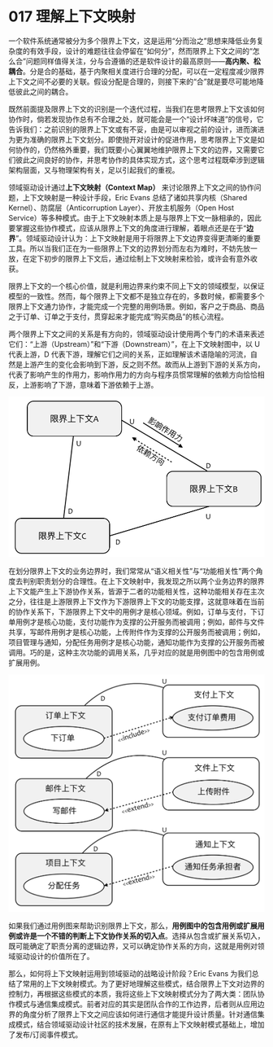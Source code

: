 # 017 理解上下文映射

一个软件系统通常被分为多个限界上下文，这是运用“分而治之”思想来降低业务复杂度的有效手段，设计的难题往往会停留在“如何分”，然而限界上下文之间的“怎么合”问题同样值得关注，分与合遵循的还是软件设计的最高原则——**高内聚、松耦合**。分是合的基础，基于内聚相关度进行合理的分配，可以在一定程度减少限界上下文之间不必要的关联。假设分配是合理的，则接下来的“合”就是要尽可能地降低彼此之间的耦合。

既然前面提及限界上下文的识别是一个迭代过程，当我们在思考限界上下文该如何协作时，倘若发现协作总有不合理之处，就可能会是一个“设计坏味道”的信号，它告诉我们：之前识别的限界上下文或有不妥，由是可以审视之前的设计，进而演进为更为准确的限界上下文划分。即使抛开对设计的促进作用，思考限界上下文是如何协作的，仍然格外重要，我们既要小心翼翼地维护限界上下文的边界，又需要它们彼此之间良好的协作，并思考协作的具体实现方式，这个思考过程既牵涉到逻辑架构层面，又与物理架构有关，足以引起我们的重视。

领域驱动设计通过**上下文映射（Context Map）** 来讨论限界上下文之间的协作问题，上下文映射是一种设计手段，Eric Evans 总结了诸如共享内核（Shared Kernel）、防腐层（Anticorruption Layer）、开放主机服务（Open Host Service）等多种模式。由于上下文映射本质上是与限界上下文一脉相承的，因此要掌握这些协作模式，应该从限界上下文的角度进行理解，着眼点还是在于“**边界**”。领域驱动设计认为：上下文映射是用于将限界上下文边界变得更清晰的重要工具。所以当我们正在为一些限界上下文的边界划分而左右为难时，不妨先放一放，在定下初步的限界上下文后，通过绘制上下文映射来检验，或许会有意外收获。

限界上下文的一个核心价值，就是利用边界来约束不同上下文的领域模型，以保证模型的一致性。然而，每个限界上下文都不是独立存在的，多数时候，都需要多个限界上下文通力协作，才能完成一个完整的用例场景。例如，客户之于商品、商品之于订单、订单之于支付，贯穿起来才能完成“购买商品”的核心流程。

两个限界上下文之间的关系是有方向的，领域驱动设计使用两个专门的术语来表述它们：“上游（Upstream）”和“下游（Downstream）”，在上下文映射图中，以 U 代表上游，D 代表下游，理解它们之间的关系，正如理解该术语隐喻的河流，自然是上游产生的变化会影响到下游，反之则不然。故而从上游到下游的关系方向，代表了影响产生的作用力，影响作用力的方向与程序员惯常理解的依赖方向恰恰相反，上游影响了下游，意味着下游依赖于上游。

![enter image description here](images/7e532f30-ab34-11e8-807c-2dcb8b265ca8.png)

在划分限界上下文的业务边界时，我们常常从“语义相关性”与“功能相关性”两个角度去判别职责划分的合理性。在上下文映射中，我发现之所以两个业务边界的限界上下文能产生上下游协作关系，皆源于二者的功能相关性，这种功能相关存在主次之分，往往是上游限界上下文作为下游限界上下文的功能支撑，这就意味着在当前的协作关系下，下游限界上下文中的用例才是核心领域。例如，订单与支付，下订单用例才是核心功能，支付功能作为支撑的公开服务而被调用；例如，邮件与文件共享，写邮件用例才是核心功能，上传附件作为支撑的公开服务而被调用；例如，项目管理与通知，分配任务用例才是核心功能，通知功能作为支撑的公开服务而被调用。巧的是，这种主次功能的调用关系，几乎对应的就是用例图中的包含用例或扩展用例。

![enter image description here](images/0b204cd0-ab36-11e8-bd17-d5905bbd0c49.png)

如果我们通过用例图来帮助识别限界上下文，那么，**用例图中的包含用例或扩展用例或许是一个不错的判断上下文协作关系的切入点**。选择从包含或扩展关系切入，既可能确定了职责分离的逻辑边界，又可以确定协作关系的方向，这就是用例对领域驱动设计的价值所在了。

那么，如何将上下文映射运用到领域驱动的战略设计阶段？Eric Evans 为我们总结了常用的上下文映射模式。为了更好地理解这些模式，结合限界上下文对边界的控制力，再根据这些模式的本质，我将这些上下文映射模式分为了两大类：团队协作模式与通信集成模式。前者对应的其实是团队合作的工作边界，后者则从应用边界的角度分析了限界上下文之间应该如何进行通信才能提升设计质量。针对通信集成模式，结合领域驱动设计社区的技术发展，在原有上下文映射模式基础上，增加了发布/订阅事件模式。